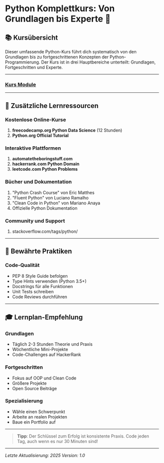 # Python Komplettkurs: Von Grundlagen bis Experte 🐍

## 📚 Kursübersicht

Dieser umfassende Python-Kurs führt dich systematisch von den Grundlagen bis zu fortgeschrittenen Konzepten der Python-Programmierung. Der Kurs ist in drei Hauptbereiche unterteilt: Grundlagen, Fortgeschritten und Experte.

---
###  [Kurs Module](./python/python_overview.md)
---

## 📖 Zusätzliche Lernressourcen

### Kostenlose Online-Kurse
1. **freecodecamp.org Python Data Science** (12 Stunden)
2. **Python.org Official Tutorial**

### Interaktive Plattformen
1. **automatetheboringstuff.com**
2. **hackerrank.com Python Domain**
3. **leetcode.com Python Problems**

### Bücher und Dokumentation
1. "Python Crash Course" von Eric Matthes
2. "Fluent Python" von Luciano Ramalho
3. "Clean Code in Python" von Mariano Anaya
4. Offizielle Python Dokumentation

### Community und Support
1. stackoverflow.com/tags/python/

---

## 📝 Bewährte Praktiken

### Code-Qualität
- PEP 8 Style Guide befolgen
- Type Hints verwenden (Python 3.5+)
- Docstrings für alle Funktionen
- Unit Tests schreiben
- Code Reviews durchführen

---
## 🎓 Lernplan-Empfehlung

### Grundlagen 
- Täglich 2-3 Stunden Theorie und Praxis
- Wöchentliche Mini-Projekte
- Code-Challenges auf HackerRank

### Fortgeschritten 
- Fokus auf OOP und Clean Code
- Größere Projekte
- Open Source Beiträge

### Spezialisierung 
- Wähle einen Schwerpunkt 
- Arbeite an realen Projekten
- Baue ein Portfolio auf

---

> **Tipp**: Der Schlüssel zum Erfolg ist konsistente Praxis. Code jeden Tag, auch wenn es nur 30 Minuten sind!

---

*Letzte Aktualisierung: 2025*
*Version: 1.0*